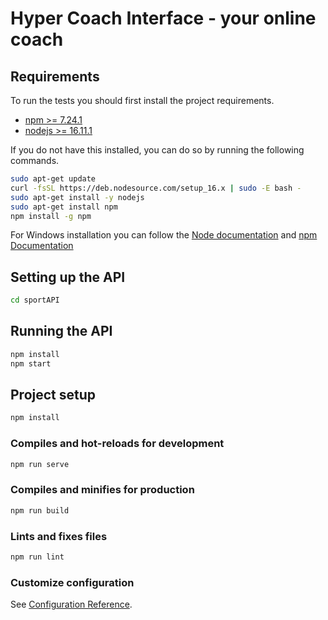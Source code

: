 # Hyper Coach Interface - your online coach

## Requirements
To run the tests you should first install the project requirements.
- <a href="https://docs.npmjs.com/">npm >= 7.24.1</a>
- <a href="https://nodejs.org/en/">nodejs >= 16.11.1</a>

If you do not have this installed, you can do so by running the following commands.

```bash
sudo apt-get update
curl -fsSL https://deb.nodesource.com/setup_16.x | sudo -E bash -
sudo apt-get install -y nodejs
sudo apt-get install npm
npm install -g npm
```

For Windows installation you can follow the [Node documentation](https://nodejs.org/en/download/package-manager/) and [npm Documentation](https://docs.npmjs.com/downloading-and-installing-node-js-and-npm)

## Setting up the API
```bash
cd sportAPI
````

## Running the API
```bash
npm install
npm start
```

## Project setup
```bash
npm install
```

### Compiles and hot-reloads for development
```bash
npm run serve
```

### Compiles and minifies for production
```bash
npm run build
```

### Lints and fixes files
```bash
npm run lint
```

### Customize configuration
See [Configuration Reference](https://cli.vuejs.org/config/).

